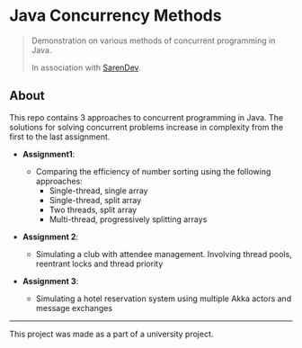# Java Concurrency Methods

> Demonstration on various methods of concurrent programming in Java.
>
>  In association with [SarenDev](https://github.com/SarenDev).

## About

This repo contains 3 approaches to concurrent programming in Java. The solutions for solving concurrent problems increase in complexity from the first to the last assignment.

- **Assignment1**:
  - Comparing the efficiency of number sorting using the following approaches:
    - Single-thread, single array
    - Single-thread, split array
    - Two threads, split array
    - Multi-thread, progressively splitting arrays
  
- **Assignment 2**:
  - Simulating a club with attendee management. Involving thread pools, reentrant locks and thread priority

- **Assignment 3**:
  - Simulating a hotel reservation system using multiple Akka actors and message exchanges

---

This project was made as a part of a university project.